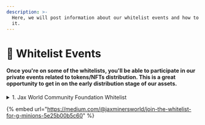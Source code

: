 ```yaml
---
description: >-
  Here, we will post information about our whitelist events and how to get on
  it.
---
```


# 📑 Whitelist Events

#### Once you're on some of the whitelists, you'll be able to participate in our private events related to tokens/NFTs distribution. This is a great opportunity to get in on the early distribution stage of our assets.



<details>

<summary>1. Jax World Community Foundation Whitelist</summary>

Whitelist Requirements for G Minions: The Genesis NFT Collection for Jax World on Avalanche

To participate in the whitelist for G Minions: The Genesis NFT Collection on Jax World, our gaming platform built on Avalanche, users are required to meet the following conditions:

1. [Join our Discord Server](https://discord.com/invite/dPNE6fK4S4): Users must become members of our [official Discord server](https://discord.com/invite/dPNE6fK4S4), where they can engage with the community, stay updated on the latest announcements, and connect with like-minded individuals who share a passion for blockchain gaming and NFTs.
2. Submit Wallet Information: Once users have joined our Discord server, they are required to submit their wallet information in the designated "Wallet Submission" channel. This allows us to verify their ownership of a compatible wallet and ensures a smooth distribution process for the G Minions NFTs.

Please note that due to the limited availability of whitelist spots, only the first 500 users who successfully fulfill the above requirements will be granted access to the whitelist. Securing a spot on the whitelist grants users exclusive benefits, such as early access to the G Minions collection and priority consideration for future NFT offerings.

By implementing this whitelist process, we aim to reward our dedicated community members and early supporters who actively engage with us. It also allows us to maintain a fair and balanced distribution of the G Minions NFTs.

We encourage all interested users to promptly join our Discord server, submit their wallet information in the designated channel, and secure their spot on the whitelist. By doing so, they will gain privileged access to the private event and the opportunity to acquire G Minions NFTs at an exclusive price of <mark style="color:yellow;">**0 AVAX**</mark>.\


[Join us](https://discord.com/invite/dPNE6fK4S4) on this exciting journey into the world of blockchain gaming and NFTs, and be among the select few who can embark on the adventure with the G Minions collection on Jax World.\


</details>

{% embed url="https://medium.com/@jaxminersworld/join-the-whitelist-for-g-minions-5e25b00b5c60" %}
